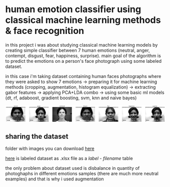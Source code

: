 # human emotion classifier using classical machine learning methods &amp; face recognition
in this project i was about studying classical machine learning models by creating simple classifier between 7 human emotions (neutral, anger, contempt, disgust, fear, happiness, surprise). main goal of the algorithm is to predict the emotions on a person's face photograph using some labeled dataset. 

in this case i'm taking dataset containing human faces photographs where they were asked to show 7 emotions -> preparing it for machine learning methods (cropping, augmentation, histogram equalization) -> extracting gabor features -> applying PCA+LDA combo -> using some basic ml models (dt, rf, adaboost, gradient boosting, svm, knn and naive bayes) 

![photo-emotion](https://github.com/whyclos/emotion-recognition/raw/main/1.png)

## sharing the dataset 
folder with images you can download [here](https://drive.google.com/drive/folders/1WNOIE0lshN97fioiFPMMkeEAUn5iunb8?usp=share_link)

[here](https://docs.google.com/spreadsheets/d/1fqFqaDujaNYzPwFPxgRbHiPfUAyxSBer/edit?usp=share_link&ouid=115557877886304897153&rtpof=true&sd=true) is labeled dataset as .xlsx file as a *label* - *filename* table 

the only problem about dataset used is disbalance in quantity of photoghaphs in different emotions samples (there are much more neutral examples) and that is why i used augmentation
